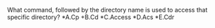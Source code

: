 What command, followed by the directory name is used to access that specific directory?
 *A.Cp
 +B.Cd
 *C.Access
 *D.Acs
 *E.Cdr
